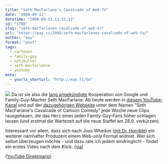 ```yaml
---
title: "Seth MacFarlane's Cavalcade of Web-TV"
date: "2008-09-11"
datetime: "2008-09-11 11:51:12"
id: "1760"
slug: "seth-macfarlanes-cavalcade-of-web-tv"
url: "https://eay.cc/2008/seth-macfarlanes-cavalcade-of-web-tv/"
author: "eay"
format: "post"
tags:
  - cartoons
  - family-guy
  - netzkultur
  - seth-macfarlance
  - youtube
meta:
  - yourls_shorturl: "http://eay.li/5m"
---
```


![](/uploads/2008/sethcomedy.jpg) Da ist sie also die [lang angekündigte](http://www.googlewatchblog.de/2008/07/01/adsense-zeigt-demnaechst-cartoons-vom-family-guy-macher/) Kooperation von Google und Family-Guy-Macher Seth MacFarlane: Ab heute werden in [diesem YouTube-Kanal](http://www.youtube.com/user/SethComedy) und auf der [dazugehörigen Webseite](http://www.sethcomedy.com/) unter dem Namen "Seth MacFarlane's Cavalcade of Cartoon Comedy" jede Woche neue Clips rausgehauen, die das Herz eines jeden Family-Guy-Fans höher schlagen lassen (und erstmal die Wartezeit auf die neue Staffel am 28.9. verkürzen).

Interessant vor allem, dass sich nach Joss Whedon ([mit Dr. Horrible](//eay.cc/2008/dr-horribles-sing-along-blog/)) ein weiterer namhafter Produzent einem Web-only Format widmet. Wer sich selbst überzeugen möchte - und dazu rate ich jedem eindringlich! - findet ein erstes Video nach dem Klick. ([via](http://www.primaerfunktion.de/2008/09/10/sethcomedy/))

 ([YouTube Direktmario](http://www.youtube.com/watch?v=xGE34VAqYTk))
